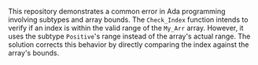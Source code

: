 This repository demonstrates a common error in Ada programming involving subtypes and array bounds.  The `Check_Index` function intends to verify if an index is within the valid range of the `My_Arr` array. However, it uses the subtype `Positive`'s range instead of the array's actual range.  The solution corrects this behavior by directly comparing the index against the array's bounds.
